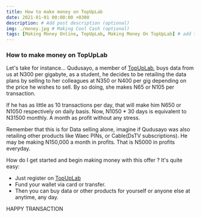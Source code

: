 ```yaml
---
title: How to make money on TopUpLab
date: 2021-01-01 00:00:00 +0300
description: # Add post description (optional)
img: ./money.jpg # Making Cool Cash (optional)
tags: [Making Money Online, TopUpLab, Making Money On TopUpLab] # add tag
---
```


### How to make money on TopUpLab

Let's take for instance… Qudusayo, a member of [TopUpLab](https://topuplab.com.ng), buys data from us at N300 per gigabyte, as a student, he decides to be retailing the data plans by selling to her colleagues at N350 or N400 per gig depending on the price he wishes to sell. By so doing, she makes N65 or N105 per transaction.  

If he has as little as 10 transactions per day, that will make him N650 or N1050 respectively on daily basis. Now, N1050 * 30 days is equivalent to N31500 monthly. A month as profit without any stress.  

Remember that this is for Data selling alone, imagine if Qudusayo was also retailing other products like Waec PINs, or Cable(DsTV subscriptions). He may be making N150,000 a month in profits. That is N5000 in profits everyday.  

How do I get started and begin making money with this offer ? It's quite easy: 
- Just register on [TopUpLab](topuplab.com.ng)  
- Fund your wallet via card or transfer.  
- Then you can buy data or other products for yourself or anyone else at anytime, any day.  

HAPPY TRANSACTION 
